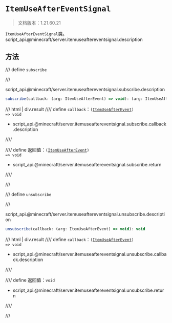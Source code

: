 # `ItemUseAfterEventSignal`

> 文档版本：1.21.60.21

`ItemUseAfterEventSignal`类。script_api.@minecraft/server.itemuseaftereventsignal.description

## 方法

/// define
`subscribe`


///

script_api.@minecraft/server.itemuseaftereventsignal.subscribe.description

```js
subscribe(callback: (arg: ItemUseAfterEvent) => void): (arg: ItemUseAfterEvent) => void
```

/// html | div.result
//// define
`callback`：<code>(<a href="../itemuseafterevent/">ItemUseAfterEvent</a>) =&gt; void</code>

- script_api.@minecraft/server.itemuseaftereventsignal.subscribe.callback.description


////

//// define
返回值：<code>(<a href="../itemuseafterevent/">ItemUseAfterEvent</a>) =&gt; void</code>

- script_api.@minecraft/server.itemuseaftereventsignal.subscribe.return


////

///


/// define
`unsubscribe`


///

script_api.@minecraft/server.itemuseaftereventsignal.unsubscribe.description

```js
unsubscribe(callback: (arg: ItemUseAfterEvent) => void): void
```

/// html | div.result
//// define
`callback`：<code>(<a href="../itemuseafterevent/">ItemUseAfterEvent</a>) =&gt; void</code>

- script_api.@minecraft/server.itemuseaftereventsignal.unsubscribe.callback.description


////

//// define
返回值：`void`

- script_api.@minecraft/server.itemuseaftereventsignal.unsubscribe.return


////

///

